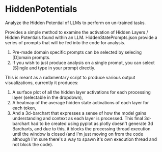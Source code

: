 # HiddenPotentials
Analyze the Hidden Potential of LLMs to perform on un-trained tasks. 

Provides a simple method to examine the activation of Hidden Layers / Hidden Potentials found within an LLM. HiddenStatePrompts.json provide a series of prompts that will be fed into the code for analysis. 
1) Pre-made domain specific prompts can be selected by selecing [D]omain prompts. 
2) If you wish to just produce analysis on a single prompt, you can select [S]ingle and type in your prompt directly.

This is meant as a rudamentary script to produce various output visualizations, currently it produces:
1) A surface plot of all the hidden layer activations for each processing layer (selectable in the dropdown), 
2) A heatmap of the average hidden state activations of each layer for each token,
3) And a 3d-barchart that expresses a sense of how the model gains understanding and context as each layer is processed. 
  This final 3d-barchart had to be created using pyplot as plotly doesn't generate 3d Barcharts, and due to this, it blocks the processing thread execution until the window is closed (and I'm just moving on from the code although I'm sure there's a way         to spawn it's own execution thread and not block the code).
